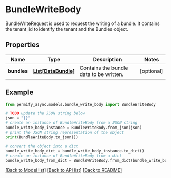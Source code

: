 # BundleWriteBody

BundleWriteRequest is used to request the writing of a bundle. It contains the tenant_id to identify the tenant and the Bundles object.

## Properties

Name | Type | Description | Notes
------------ | ------------- | ------------- | -------------
**bundles** | [**List[DataBundle]**](DataBundle.md) | Contains the bundle data to be written. | [optional] 

## Example

```python
from permify_async.models.bundle_write_body import BundleWriteBody

# TODO update the JSON string below
json = "{}"
# create an instance of BundleWriteBody from a JSON string
bundle_write_body_instance = BundleWriteBody.from_json(json)
# print the JSON string representation of the object
print(BundleWriteBody.to_json())

# convert the object into a dict
bundle_write_body_dict = bundle_write_body_instance.to_dict()
# create an instance of BundleWriteBody from a dict
bundle_write_body_from_dict = BundleWriteBody.from_dict(bundle_write_body_dict)
```
[[Back to Model list]](../README.md#documentation-for-models) [[Back to API list]](../README.md#documentation-for-api-endpoints) [[Back to README]](../README.md)


